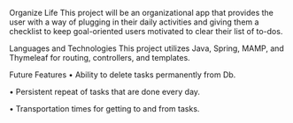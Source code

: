 Organize Life
This project will be an organizational app that provides the user with a way of plugging in their daily activities and giving them a checklist to keep goal-oriented users motivated to clear their list of to-dos.

Languages and Technologies
This project utilizes Java, Spring, MAMP, and Thymeleaf for routing, controllers, and templates.

Future Features
•	Ability to delete tasks permanently from Db.

•	Persistent repeat of tasks that are done every day.

•	Transportation times for getting to and from tasks.


